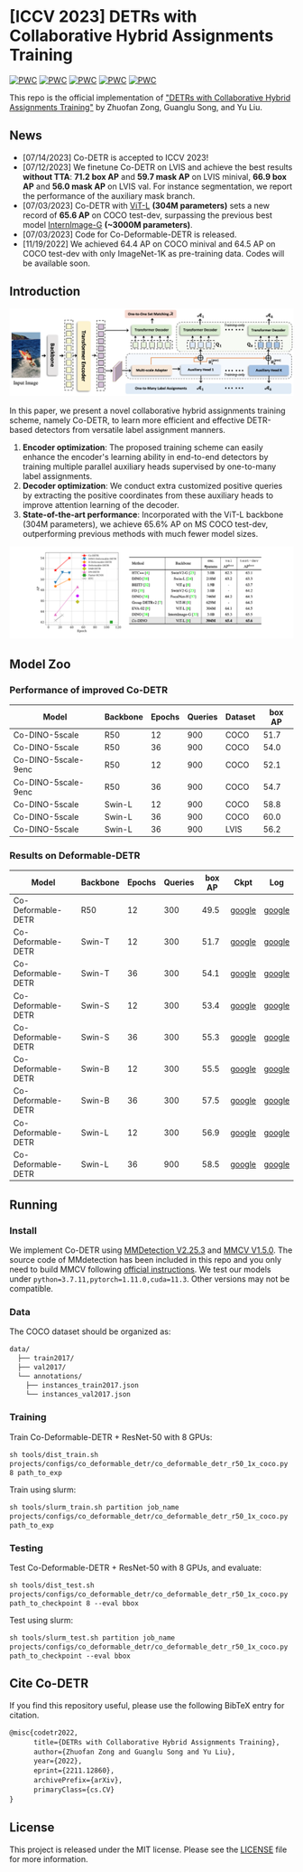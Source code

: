 # [ICCV 2023] DETRs with Collaborative Hybrid Assignments Training

[![PWC](https://img.shields.io/endpoint.svg?url=https://paperswithcode.com/badge/detrs-with-collaborative-hybrid-assignments/object-detection-on-coco-minival)](https://paperswithcode.com/sota/object-detection-on-coco-minival?p=detrs-with-collaborative-hybrid-assignments)
[![PWC](https://img.shields.io/endpoint.svg?url=https://paperswithcode.com/badge/detrs-with-collaborative-hybrid-assignments/object-detection-on-coco)](https://paperswithcode.com/sota/object-detection-on-coco?p=detrs-with-collaborative-hybrid-assignments)	
[![PWC](https://img.shields.io/endpoint.svg?url=https://paperswithcode.com/badge/detrs-with-collaborative-hybrid-assignments/object-detection-on-lvis-v1-0-minival)](https://paperswithcode.com/sota/object-detection-on-lvis-v1-0-minival?p=detrs-with-collaborative-hybrid-assignments)
[![PWC](https://img.shields.io/endpoint.svg?url=https://paperswithcode.com/badge/detrs-with-collaborative-hybrid-assignments/object-detection-on-lvis-v1-0-val)](https://paperswithcode.com/sota/object-detection-on-lvis-v1-0-val?p=detrs-with-collaborative-hybrid-assignments)
[![PWC](https://img.shields.io/endpoint.svg?url=https://paperswithcode.com/badge/detrs-with-collaborative-hybrid-assignments/instance-segmentation-on-lvis-v1-0-val)](https://paperswithcode.com/sota/instance-segmentation-on-lvis-v1-0-val?p=detrs-with-collaborative-hybrid-assignments)

This repo is the official implementation of ["DETRs with Collaborative Hybrid Assignments Training"](https://arxiv.org/pdf/2211.12860.pdf) by Zhuofan Zong, Guanglu Song, and Yu Liu.


## News

* [07/14/2023] Co-DETR is accepted to ICCV 2023!
* [07/12/2023] We finetune Co-DETR on LVIS and achieve the best results **without TTA**: **71.2 box AP** and **59.7 mask AP** on LVIS minival, **66.9 box AP** and **56.0 mask AP** on LVIS val. For instance segmentation, we report the performance of the auxiliary mask branch.
* [07/03/2023] Co-DETR with [ViT-L](https://github.com/baaivision/EVA/tree/master/EVA-02) **(304M parameters)** sets a new record of **65.6 AP** on COCO test-dev, surpassing the previous best model [InternImage-G](https://github.com/OpenGVLab/InternImage) **(~3000M parameters)**.
* [07/03/2023] Code for Co-Deformable-DETR is released.
* [11/19/2022] We achieved 64.4 AP on COCO minival and 64.5 AP on COCO test-dev with only ImageNet-1K as pre-training data. Codes will be available soon.
   

## Introduction

![teaser](figures/framework.png)

In this paper, we present a novel collaborative hybrid assignments training scheme, namely Co-DETR, to learn more efficient and effective DETR-based detectors from versatile label assignment manners. 
1. **Encoder optimization**: The proposed training scheme can easily enhance the encoder's learning ability in end-to-end detectors by training multiple parallel auxiliary heads supervised by one-to-many label assignments. 
2. **Decoder optimization**: We conduct extra customized positive queries by extracting the positive coordinates from these auxiliary heads to improve attention learning of the decoder. 
3. **State-of-the-art performance**: Incorporated with the ViT-L backbone (304M parameters),
we achieve 65.6\% AP on MS COCO test-dev, outperforming previous methods with much fewer model sizes.

![teaser](figures/performance.png)

## Model Zoo
### Performance of improved Co-DETR

| Model  | Backbone | Epochs | Queries | Dataset | box AP |
| ------ | -------- | ------ | ------- | ------- | ------ |
| Co-DINO-5scale | R50 | 12 | 900 | COCO | 51.7 |
| Co-DINO-5scale | R50 | 36 | 900 | COCO | 54.0 |
| Co-DINO-5scale-9enc | R50 | 12 | 900 | COCO | 52.1 |
| Co-DINO-5scale-9enc | R50 | 36 | 900 | COCO | 54.7 |
| Co-DINO-5scale | Swin-L | 12 | 900 | COCO | 58.8 |
| Co-DINO-5scale | Swin-L | 36 | 900 | COCO | 60.0 |
| Co-DINO-5scale | Swin-L | 36 | 900 | LVIS | 56.2 |


### Results on Deformable-DETR

| Model  | Backbone | Epochs | Queries | box AP | Ckpt | Log |
| ------ | -------- | ------ | ------- | ------ | ---- | --- |
| Co-Deformable-DETR | R50 | 12 | 300 | 49.5 | [google](https://drive.google.com/drive/folders/1asWoZ3SuM6APTL9D-QUF_YW9mjULNdh9?usp=sharing) | [google](https://drive.google.com/drive/folders/1GktHRm2oAxmOzdK3jPaRqNu4uOQhecgZ?usp=sharing) |
| Co-Deformable-DETR | Swin-T | 12 | 300 | 51.7 | [google](https://drive.google.com/drive/folders/1asWoZ3SuM6APTL9D-QUF_YW9mjULNdh9?usp=sharing) | [google](https://drive.google.com/drive/folders/1GktHRm2oAxmOzdK3jPaRqNu4uOQhecgZ?usp=sharing) |
| Co-Deformable-DETR | Swin-T | 36 | 300 | 54.1 | [google](https://drive.google.com/drive/folders/1asWoZ3SuM6APTL9D-QUF_YW9mjULNdh9?usp=sharing) | [google](https://drive.google.com/drive/folders/1GktHRm2oAxmOzdK3jPaRqNu4uOQhecgZ?usp=sharing) |
| Co-Deformable-DETR | Swin-S | 12 | 300 | 53.4 | [google](https://drive.google.com/drive/folders/1asWoZ3SuM6APTL9D-QUF_YW9mjULNdh9?usp=sharing) | [google](https://drive.google.com/drive/folders/1GktHRm2oAxmOzdK3jPaRqNu4uOQhecgZ?usp=sharing) |
| Co-Deformable-DETR | Swin-S | 36 | 300 | 55.3 | [google](https://drive.google.com/drive/folders/1asWoZ3SuM6APTL9D-QUF_YW9mjULNdh9?usp=sharing) | [google](https://drive.google.com/drive/folders/1GktHRm2oAxmOzdK3jPaRqNu4uOQhecgZ?usp=sharing) |
| Co-Deformable-DETR | Swin-B | 12 | 300 | 55.5 | [google](https://drive.google.com/drive/folders/1asWoZ3SuM6APTL9D-QUF_YW9mjULNdh9?usp=sharing) | [google](https://drive.google.com/drive/folders/1GktHRm2oAxmOzdK3jPaRqNu4uOQhecgZ?usp=sharing) |
| Co-Deformable-DETR | Swin-B | 36 | 300 | 57.5 | [google](https://drive.google.com/drive/folders/1asWoZ3SuM6APTL9D-QUF_YW9mjULNdh9?usp=sharing) | [google](https://drive.google.com/drive/folders/1GktHRm2oAxmOzdK3jPaRqNu4uOQhecgZ?usp=sharing) |
| Co-Deformable-DETR | Swin-L | 12 | 300 | 56.9 | [google](https://drive.google.com/drive/folders/1asWoZ3SuM6APTL9D-QUF_YW9mjULNdh9?usp=sharing) | [google](https://drive.google.com/drive/folders/1GktHRm2oAxmOzdK3jPaRqNu4uOQhecgZ?usp=sharing) |
| Co-Deformable-DETR | Swin-L | 36 | 900 | 58.5 | [google](https://drive.google.com/drive/folders/1asWoZ3SuM6APTL9D-QUF_YW9mjULNdh9?usp=sharing) | [google](https://drive.google.com/drive/folders/1GktHRm2oAxmOzdK3jPaRqNu4uOQhecgZ?usp=sharing) |

## Running

### Install
We implement Co-DETR using [MMDetection V2.25.3](https://github.com/open-mmlab/mmdetection/releases/tag/v2.25.3) and [MMCV V1.5.0](https://github.com/open-mmlab/mmcv/releases/tag/v1.5.0).
The source code of MMdetection has been included in this repo and you only need to build MMCV following [official instructions](https://github.com/open-mmlab/mmcv/tree/v1.5.0#installation).
We test our models under ```python=3.7.11,pytorch=1.11.0,cuda=11.3```. Other versions may not be compatible. 

### Data
The COCO dataset should be organized as:
```
data/
  ├── train2017/
  ├── val2017/
  └── annotations/
  	├── instances_train2017.json
  	└── instances_val2017.json
```

### Training
Train Co-Deformable-DETR + ResNet-50 with 8 GPUs:
```shell
sh tools/dist_train.sh projects/configs/co_deformable_detr/co_deformable_detr_r50_1x_coco.py 8 path_to_exp
```
Train using slurm:
```shell
sh tools/slurm_train.sh partition job_name projects/configs/co_deformable_detr/co_deformable_detr_r50_1x_coco.py path_to_exp
```

### Testing
Test Co-Deformable-DETR + ResNet-50 with 8 GPUs, and evaluate:
```shell
sh tools/dist_test.sh  projects/configs/co_deformable_detr/co_deformable_detr_r50_1x_coco.py  path_to_checkpoint 8 --eval bbox
```
Test using slurm:
```shell
sh tools/slurm_test.sh partition job_name projects/configs/co_deformable_detr/co_deformable_detr_r50_1x_coco.py path_to_checkpoint --eval bbox
```

## Cite Co-DETR

If you find this repository useful, please use the following BibTeX entry for citation.

```latex
@misc{codetr2022,
      title={DETRs with Collaborative Hybrid Assignments Training},
      author={Zhuofan Zong and Guanglu Song and Yu Liu},
      year={2022},
      eprint={2211.12860},
      archivePrefix={arXiv},
      primaryClass={cs.CV}
}
```

## License

This project is released under the MIT license. Please see the [LICENSE](LICENSE) file for more information.
